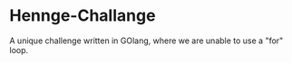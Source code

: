 # Hennge-Challange
  A unique challenge written in GOlang, where we are unable to use a "for" loop.
  
